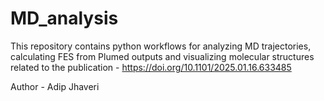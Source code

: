 # MD_analysis

This repository contains python workflows for analyzing MD trajectories, calculating FES from Plumed outputs and visualizing molecular structures related to the publication - https://doi.org/10.1101/2025.01.16.633485

Author - Adip Jhaveri
